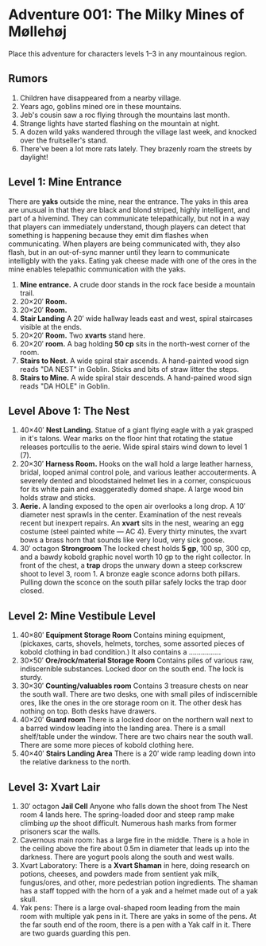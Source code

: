Adventure 001: The Milky Mines of Møllehøj
============================================================

Place this adventure for characters levels 1–3 in any mountainous region.


Rumors
------------------------------------------------------------

1. Children have disappeared from a nearby village.
2. Years ago, goblins mined ore in these mountains.
3. Jeb's cousin saw a roc flying through the mountains last month.
4. Strange lights have started flashing on the mountain at night.
5. A dozen wild yaks wandered through the village last week, and knocked over the fruitseller's stand.
6. There've been a lot more rats lately. They brazenly roam the streets by daylight!


Level 1: Mine Entrance
------------------------------------------------------------

There are **yaks** outside the mine, near the entrance.  The yaks in this area are unusual in that they are black and blond striped, highly intelligent, and part of a hivemind.  They can communicate telepathically, but not in a way that players can immediately understand, though players can detect that something is happening because they emit dim flashes when communicating.  When players are being communicated with, they also flash, but in an out-of-sync manner until they learn to communicate intelligbly with the yaks.  Eating yak cheese made with one of the ores in the mine enables telepathic communication with the yaks.

1. **Mine entrance.** A crude door stands in the rock face beside a mountain trail.
2. 20×20′ **Room.**
3. 20×20′ **Room.**
4. **Stair Landing** A 20′ wide hallway leads east and west, spiral staircases visible at the ends.
5. 20×20′ **Room.** Two **xvarts** stand here.
6. 20×20′ **room.** A bag holding **50 cp** sits in the north-west corner of the room.
7. **Stairs to Nest.** A wide spiral stair ascends. A hand-painted wood sign reads "DA NEST" in Goblin. Sticks and bits of straw litter the steps.
8. **Stairs to Mine.** A wide spiral stair descends. A hand-pained wood sign reads "DA HOLE" in Goblin.


Level Above 1: The Nest
------------------------------------------------------------

1. 40×40′ **Nest Landing.** Statue of a giant flying eagle with a yak grasped in it's talons. Wear marks on the floor hint that rotating the statue releases portcullis to the aerie. Wide spiral stairs wind down to level 1 (7).
2. 20×30′ **Harness Room.** Hooks on the wall hold a large leather harness, bridal, looped animal control pole, and various leather accouterments. A severely dented and bloodstained helmet lies in a corner, conspicuous for its white pain and exaggeratedly domed shape. A large wood bin holds straw and sticks.
3. **Aerie.** A landing exposed to the open air overlooks a long drop. A 10′ diameter nest sprawls in the center. Examination of the nest reveals recent but inexpert repairs. An **xvart** sits in the nest, wearing an egg costume (steel painted white — AC 4). Every thirty minutes, the xvart bows a brass horn that sounds like very loud, very sick goose.
4. 30′ octagon **Strongroom** The locked chest holds **5 gp**, 100 sp, 300 cp, and a bawdy kobold graphic novel worth 10 gp to the right collector. In front of the chest, a **trap** drops the unwary down a steep corkscrew shoot to level 3, room 1. A bronze eagle sconce adorns both pillars. Pulling down the sconce on the south pillar safely locks the trap door closed.


Level 2: Mine Vestibule Level
-------------------------------------------------------------

1. 40×80′ **Equipment Storage Room** Contains mining equipment, (pickaxes, carts, shovels, helmets, torches, some assorted pieces of kobold clothing in bad condition.)  It also contains a ................
2. 30×50′ **Ore/rock/material Storage Room** Contains piles of various raw, indiscernible substances.  Locked door on the south end.  The lock is sturdy.
3. 30×30′ **Counting/valuables room** Contains 3 treasure chests on near the south wall.  There are two desks, one with small piles of indiscernible ores, like the ones in the ore storage room on it.  The other desk has nothing on top.  Both desks have drawers.
4. 40×20′ **Guard room** There is a locked door on the northern wall next to a barred window leading into the landing area.  There is a small shelf/table under the window.  There are two chairs near the south wall.  There are some more pieces of kobold clothing here.
5. 40×40′ **Stairs Landing Area** There is a 20′ wide ramp leading down into the relative darkness to the north.


Level 3: Xvart Lair
-------------------------------------------------------------

1. 30′ octagon **Jail Cell** Anyone who falls down the shoot from The Nest room 4 lands here. The spring-loaded door and steep ramp make climbing _up_ the shoot difficult. Numerous hash marks from former prisoners scar the walls.
2. Cavernous main room: has a large fire in the middle.  There is a hole in the ceiling above the fire about 0.5m in diameter that leads up into the darkness.  There are yogurt pools along the south and west walls.
3. Xvart Laboratory:  There is a **Xvart Shaman** in here, doing research on potions, cheeses, and powders made from sentient yak milk, fungus/ores, and other, more pedestrian potion ingredients.  The shaman has a staff topped with the horn of a yak and a helmet made out of a yak skull.
4. Yak pens:  There is a large oval-shaped room leading from the main room with multiple yak pens in it.  There are yaks in some of the pens.  At the far south end of the room, there is a pen with a Yak calf in it.  There are two guards guarding this pen.
